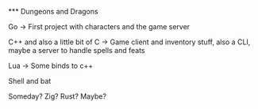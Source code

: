 *** Dungeons and Dragons

Go -> First project with characters and the game server

C++ and also a little bit of C -> Game client and inventory stuff, also a CLI, maybe a server to handle spells and feats

Lua -> Some binds to c++

Shell and bat

Someday?
Zig? Rust? Maybe?
